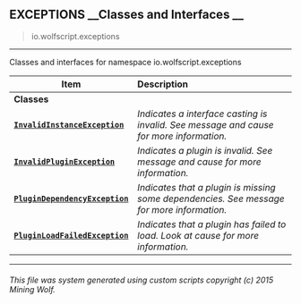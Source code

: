 ## EXCEPTIONS __Classes and Interfaces __

>io.wolfscript.exceptions

---

Classes and interfaces for namespace io.wolfscript.exceptions

Item | Description   
--- | :--- 
__Classes__|
__[`InvalidInstanceException`](InvalidInstanceException.md)__ | _Indicates a interface casting is invalid. See message and cause for more information._ 
__[`InvalidPluginException`](InvalidPluginException.md)__ | _Indicates a plugin is invalid. See message and cause for more information._ 
__[`PluginDependencyException`](PluginDependencyException.md)__ | _Indicates that a plugin is missing some dependencies. See message for more information._ 
__[`PluginLoadFailedException`](PluginLoadFailedException.md)__ | _Indicates that a plugin has failed to load. Look at cause for more information._ 



---



###### This file was system generated using custom scripts copyright (c) 2015 Mining Wolf.
	

